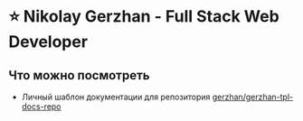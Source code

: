# :star: Nikolay Gerzhan - Full Stack Web Developer


## Что можно посмотреть

- Личный шаблон документации для репозитория [gerzhan/gerzhan-tpl-docs-repo](https://github.com/gerzhan/gerzhan-tpl-docs-repo)
